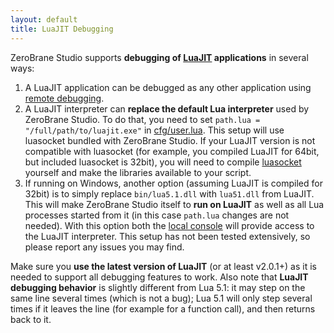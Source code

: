 ```yaml
---
layout: default
title: LuaJIT Debugging
---
```


ZeroBrane Studio supports **debugging of [LuaJIT](http://luajit.org/) applications** in several ways:

1. A LuaJIT application can be debugged as any other application using [remote debugging](doc-remote-debugging.html).
2. A LuaJIT interpreter can **replace the default Lua interpreter** used by ZeroBrane Studio.
To do that, you need to set `path.lua = "/full/path/to/luajit.exe"` in [cfg/user.lua](doc-configuration.html).
This setup will use luasocket bundled with ZeroBrane Studio.
If your LuaJIT version is not compatible with luasocket (for example, you compiled LuaJIT for 64bit, but included luasocket is 32bit), you will need to compile [luasocket](https://github.com/diegonehab/luasocket) yourself and make the libraries available to your script.
3. If running on Windows, another option (assuming LuaJIT is compiled for 32bit) is to simply replace `bin/lua5.1.dll` with `lua51.dll` from LuaJIT.
This will make ZeroBrane Studio itself to **run on LuaJIT** as well as all Lua processes started from it (in this case `path.lua` changes are not needed).
With this option both the [local console](doc-getting-started.html#console_window) will provide access to the LuaJIT interpreter.
This setup has not been tested extensively, so please report any issues you may find.

Make sure you **use the latest version of LuaJIT** (or at least v2.0.1+) as it is needed to support all debugging features to work.
Also note that **LuaJIT debugging behavior** is slightly different from Lua 5.1: it may step on the same line several times (which is not a bug);
Lua 5.1 will only step several times if it leaves the line (for example for a function call), and then returns back to it.

